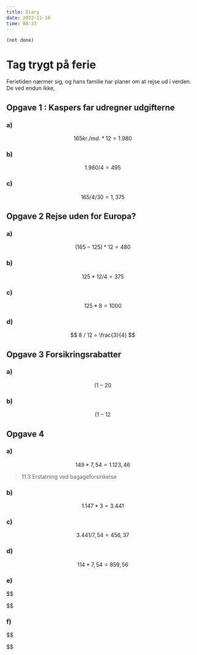 ```yaml
---
title: Diary
date: 2022-11-16
time: 08:33
---
```


```tasks
(not done)
```

# Tag trygt på ferie

Ferietiden nærmer sig, og hans familie har planer om at rejse ud i verden. De ved endun ikke, 

## Opgave 1 : Kaspers far udregner udgifterne

### a)

$$
165 kr. / md. * 12 = 1.980
$$

### b)

$$
1.980 / 4 = 495
$$

### c)

$$
165 / 4 / 30 = 1,375
$$

## Opgave 2 Rejse uden for Europa? 


### a)

$$
(165 - 125) * 12 = 480
$$

### b)

$$
125 * 12 / 4 = 375
$$

### c)

$$ 
125 * 8 = 1000
$$

### d)

$$
8 / 12 = \frac{3}{4}
$$

## Opgave 3 Forsikringsrabatter

### a) 

$$
(1 - 20%) * (125 * 12) = 1.200
$$

### b) 

$$
(1-12%)*(125*12)=1.320
$$

## Opgave 4

### a)

$$
149 * 7,54 = 1.123,46
$$

> 11.3 Erstatning ved bagageforsinkelse

### b) 

$$
1.147 * 3 = 3.441
$$

### c) 

$$
3.441 / 7,54 = 456,37 
$$

### d)

$$
114 * 7,54 = 859,56
$$

### e)

$$

$$

### f)

$$

$$